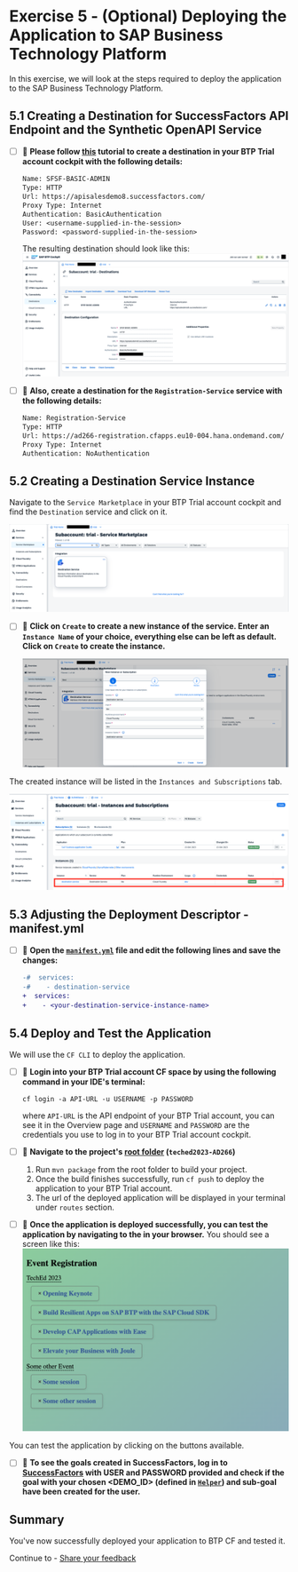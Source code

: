 # Exercise 5 - (Optional) Deploying the Application to SAP Business Technology Platform

In this exercise, we will look at the steps required to deploy the application to the SAP Business Technology Platform.

## 5.1 Creating a Destination for SuccessFactors API Endpoint and the Synthetic OpenAPI Service

- [ ] 🔨 **Please follow [this](https://developers.sap.com/tutorials/cp-cf-create-destination.html) tutorial to create a destination in your BTP Trial account cockpit with the following details:**

   ```
   Name: SFSF-BASIC-ADMIN
   Type: HTTP
   Url: https://apisalesdemo8.successfactors.com/
   Proxy Type: Internet
   Authentication: BasicAuthentication
   User: <username-supplied-in-the-session>
   Password: <password-supplied-in-the-session>
   ```

   The resulting destination should look like this:
   ![](images/05_01.png)

- [ ] 🔨 **Also, create a destination for the `Registration-Service` service with the following details:**

   ```
   Name: Registration-Service
   Type: HTTP
   Url: https://ad266-registration.cfapps.eu10-004.hana.ondemand.com/
   Proxy Type: Internet
   Authentication: NoAuthentication
   ```

## 5.2 Creating a Destination Service Instance

Navigate to the `Service Marketplace` in your BTP Trial account cockpit and find the `Destination` service and click on it.

   ![](images/05_02.png)

- [ ] 🔨 **Click on `Create` to create a new instance of the service. Enter an `Instance Name` of your choice, everything else can be left as default. Click on `Create` to create the instance.**

   ![img.png](images/05_03.png)

The created instance will be listed in the `Instances and Subscriptions` tab.

  ![img.png](images/05_04.png)


## 5.3 Adjusting the Deployment Descriptor - manifest.yml

- [ ] 🔨 **Open the [`manifest.yml`](../../manifest.yml) file and edit the following lines and save the changes:**

   ```diff
   -#  services:
   -#    - destination-service
   +  services:
   +    - <your-destination-service-instance-name>
   ```

## 5.4 Deploy and Test the Application

We will use the `CF CLI` to deploy the application.

- [ ] 🔨 **Login into your BTP Trial account CF space by using the following command in your IDE's terminal:**

   ```shell
   cf login -a API-URL -u USERNAME -p PASSWORD
   ```
   where `API-URL` is the API endpoint of your BTP Trial account, you can see it in the Overview page and `USERNAME` and `PASSWORD` are the credentials you use to log in to your BTP Trial account cockpit.

- [ ] 🔨 **Navigate to the project's [root folder](../../) (`teched2023-AD266`)**
   1. Run `mvn package` from the root folder to build your project.
   2. Once the build finishes successfully, run `cf push` to deploy the application to your BTP Trial account.
   3. The url of the deployed application will be displayed in your terminal under `routes` section.

- [ ] 🔨 **Once the application is deployed successfully, you can test the application by navigating to the <your-application-url> in your browser.**
   You should see a screen like this:
   ![img.png](images/05_05.png)   

You can test the application by clicking on the buttons available.

- [ ] 🔨 **To see the goals created in SuccessFactors, log in to [SuccessFactors](https://pmsalesdemo8.successfactors.com/) with USER and PASSWORD provided and check if the goal with your chosen <DEMO_ID> (defined in [`Helper`](../../srv/src/main/java/com/sap/cloud/sdk/demo/ad266/utility/Helper.java)) and sub-goal have been created for the user.**

## Summary

You've now successfully deployed your application to BTP CF and tested it.

Continue to - [Share your feedback](https://github.com/SAP-samples/teched2023-AD266/issues/new/choose)
